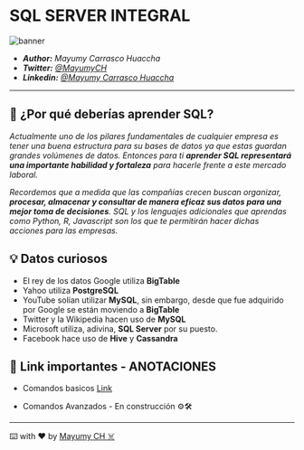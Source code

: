# SQL SERVER INTEGRAL

![banner](https://raw.githubusercontent.com/MayumyCH/SQL-Server-Integral/main/0.%20Resources/sql-server-portada.png)

- ***Author:*** *Mayumy Carrasco Huaccha*
- ***Twitter:*** *[@MayumyCH](https://twitter.com/MayumyCH)*
- ***Linkedin:*** *[@Mayumy Carrasco Huaccha](https://www.linkedin.com/in/heydy-mayumy-carrasco-huaccha/)*

---

## 🎯 ¿Por qué deberías aprender SQL?

*Actualmente uno de los pilares fundamentales de cualquier empresa es tener una buena estructura para su bases de datos ya que estas guardan grandes volúmenes de datos.
Entonces para ti **aprender SQL representará una importante habilidad y fortaleza** para hacerle frente a este mercado laboral.*

*Recordemos que a medida que las compañías crecen buscan organizar, **procesar, almacenar y consultar de manera eficaz sus datos para una mejor toma de decisiones**. SQL y los lenguajes adicionales que aprendas como Python, R, Javascript son los que te permitirán hacer dichas acciones para las empresas.*

## 💡 Datos curiosos
- El rey de los datos Google utiliza **BigTable**
- Yahoo utiliza **PostgreSQL**
- YouTube solían utilizar **MySQL**, sin embargo, desde que fue adquirido por Google se están moviendo a **BigTable**
- Twitter y la Wikipedia hacen uso de **MySQL**
- Microsoft utiliza, adivina, **SQL Server** por su puesto.
- Facebook hace uso de **Hive** y **Cassandra**

## 🔗 Link importantes - ANOTACIONES

- Comandos basicos [Link](https://github.com/MayumyCH/SQL-Server-Integral/blob/main/1.%20Nivel_Basico.md)

- Comandos Avanzados - En construcción  ⚙🛠

---
⌨️ with ❤️ by  [Mayumy CH ☠️](https://github.com/MayumyCH)
